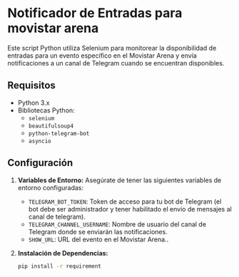# Notificador de Entradas para movistar arena

Este script Python utiliza Selenium para monitorear la disponibilidad de entradas para un evento específico en el Movistar Arena y envía notificaciones a un canal de Telegram cuando se encuentran disponibles.

## Requisitos

- Python 3.x
- Bibliotecas Python:
  - `selenium`
  - `beautifulsoup4`
  - `python-telegram-bot`
  - `asyncio`

## Configuración

1. **Variables de Entorno:**
   Asegúrate de tener las siguientes variables de entorno configuradas:

   - `TELEGRAM_BOT_TOKEN`: Token de acceso para tu bot de Telegram (el bot debe ser administrador y tener habilitado el envio de mensajes al canal de telegram).
   - `TELEGRAM_CHANNEL_USERNAME`: Nombre de usuario del canal de Telegram donde se enviarán las notificaciones.
   - `SHOW_URL`: URL del evento en el Movistar Arena..

2. **Instalación de Dependencias:**
   ```bash
   pip install -r requirement
